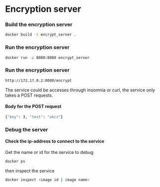 # Encryption server


### Build the encryption server
```bash
docker build -t encrypt_server .
```

### Run the encryption server
```bash
docker run -p 8080:8080 encrypt_server
```

### Run the encryption server

```bash
http://172.17.0.2:8080/encrypt
```
The service could be accesses through insomnia or curl, the service only takes a POST requests.

#### Body for the POST request
```bash
{"key": 3, "text": "abcz"}
```

### Debug the server
#### Check the ip-address to connect to the service
Get the name or id for the service to debug
```bash
docker ps
```
then inspect the service
```bash
docker inspect <image id | image name>
```